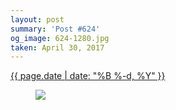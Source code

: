 ```yaml
---
layout: post
summary: 'Post #624'
og_image: 624-1280.jpg
taken: April 30, 2017
---
```


<div class="post">
 <time>
  <a href="/624">
   {{ page.date | date: "%B %-d, %Y" }}
  </a>
 </time>
 <a href="/624">
  <figure data-taken="4/30/2017">
   <img sizes="(min-width: 700px) 50vw, calc(100vw - 2rem)" src="{{ site.assets_url }}/624-640.jpg" srcset="{{ site.assets_url }}/624-320.jpg 320w, {{ site.assets_url }}/624-640.jpg 640w, {{ site.assets_url }}/624-960.jpg 960w, {{ site.assets_url }}/624-1280.jpg 1280w"/>
  </figure>
 </a>
</div>

